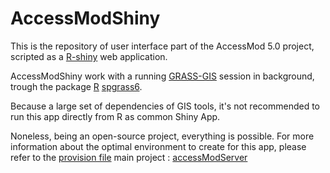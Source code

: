 # AccessModShiny

This is the repository of user interface part of the AccessMod 5.0 project, scripted as a [R-shiny](http://shiny.rstudio.com) web application. 

AccessModShiny work with a running [GRASS-GIS](http://grass.osgeo.org/grass7/) session in background, trough the package [R](http://cran.r-project.org/) [spgrass6](http://cran.r-project.org/web/packages/spgrass6/).

Because a large set of dependencies of GIS tools, it's not recommended to run this app directly from R as common Shiny App. 

Noneless, being an open-source project, everything is possible. For more information about the optimal environment to create for this app, please refer to the [provision file](https://raw.githubusercontent.com/fxi/accessmodServer/master/provision.sh) main project : [accessModServer](https://github.com/fxi/accessmodServer/)
